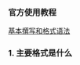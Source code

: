 ### 官方使用教程
[ 基本撰写和格式语法 ]( https://docs.github.com/cn/github/writing-on-github/getting-started-with-writing-and-formatting-on-github/basic-writing-and-formatting-syntax )
### 1. 主要格式是什么
